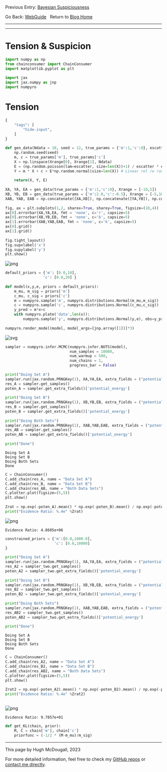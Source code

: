Previous Entry: [Bayesian Suspiciousness](.\..\02_suspiciousness\page.html)	&nbsp;	   
  
  
Go Back: [WebGuide](.\..\page.html)	&nbsp;	Return to [Blog Home](.\..\..\bloghome.html)  
  
---------------------------------------------------------------------------  
  
---------  
  
  
# Tension & Suspicion  
  
  
```python  
import numpy as np  
from chainconsumer import ChainConsumer  
import matplotlib.pyplot as plt  
  
import jax  
import jax.numpy as jnp  
import numpyro  
```  
  
# Tension  
  
  
  
```python  
{  
    "tags": [  
        "hide-input",  
    ]  
}  
  
def gen_data(Ndata = 10, seed = 12, true_params = {'m':1,'c':0}, escatter=1, ebar = 1, Xrange= {-10,10}):  
    np.random.seed(seed)  
    m, c = true_params['m'], true_params['c']  
    X = np.linspace(Xrange[0], Xrange[1], Ndata)   
    E = (np.random.poisson(lam=escatter, size=len(X))+1) / escatter * ebar + 0.01  
    Y = m * X + c + E*np.random.normal(size=len(X)) # Linear rel /w random noise based on 'E'    
    
    return(X, Y, E)   
  
XA, YA, EA = gen_data(true_params = {'m':1,'c':0}, Xrange = [-10,5])  
XB, YB, EB = gen_data(true_params = {'m':2.0,'c':-0.5}, Xrange = [-5,10])  
XAB, YAB, EAB = np.concatenate([XA,XB]), np.concatenate([YA,YB]), np.concatenate([EA,EB])  
  
fig, ax = plt.subplots(1,2, sharex=True, sharey=True, figsize=(10,4))  
ax[0].errorbar(XA,YA,EA, fmt = 'none', c='r', capsize=5)  
ax[0].errorbar(XB,YB,EB, fmt = 'none', c='b', capsize=5)  
ax[1].errorbar(XAB,YAB,EAB, fmt = 'none', c='k', capsize=5)  
ax[0].grid()  
ax[1].grid()  
  
fig.tight_layout()  
fig.supxlabel('x')  
fig.supylabel('y')  
plt.show()  
```  
  
  
      
![png](output_3_0.png)  
      
  
  
  
```python  
default_priors = {'m': [0.0,10],  
                 'c': [0.0,20] }  
  
def model(x,y,e, priors = default_priors):  
    m_mu, m_sig = priors['m']  
    c_mu, c_sig = priors['c']  
    m = numpyro.sample('m', numpyro.distributions.Normal(m_mu,m_sig))  
    c = numpyro.sample('c', numpyro.distributions.Normal(c_mu,c_sig))  
    y_pred = m*x+c  
    with numpyro.plate('data',len(x)):  
        numpyro.sample('y', numpyro.distributions.Normal(y,e), obs=y_pred)  
  
numpyro.render_model(model, model_args=[jnp.array([1])]*3)  
```  
  
  
  
  
      
![svg](output_4_0.svg)  
      
  
  
  
  
```python  
sampler = numpyro.infer.MCMC(numpyro.infer.NUTS(model),  
                             num_samples = 10000,  
                             num_warmup = 500,  
                             num_chains = 1,  
                             progress_bar = False)  
  
print("Doing Set A")  
sampler.run(jax.random.PRNGKey(1), XA,YA,EA, extra_fields = ("potential_energy",))  
res_A = sampler.get_samples()  
poten_A = sampler.get_extra_fields()['potential_energy']  
  
print("Doing Set B")  
sampler.run(jax.random.PRNGKey(1), XB,YB,EB, extra_fields = ("potential_energy",))  
res_B = sampler.get_samples()  
poten_B = sampler.get_extra_fields()['potential_energy']  
  
print("Doing Both Sets")  
sampler.run(jax.random.PRNGKey(1), XAB,YAB,EAB, extra_fields = ("potential_energy",))  
res_AB = sampler.get_samples()  
poten_AB = sampler.get_extra_fields()['potential_energy']  
  
print("Done")  
```  
  
    Doing Set A  
    Doing Set B  
    Doing Both Sets  
    Done  
  
  
  
```python  
C = ChainConsumer()  
C.add_chain(res_A, name = "Data Set A")  
C.add_chain(res_B, name = "Data Set B")  
C.add_chain(res_AB, name = "Both Data Sets")  
C.plotter.plot(figsize=(5,5))  
plt.show()  
  
Zrat = np.exp(-poten_A).mean() * np.exp(-poten_B).mean() / np.exp(-poten_AB).mean()  
print("Evidence Ratio: %.4e" %Zrat)  
```  
  
  
      
![png](output_6_0.png)  
      
  
  
    Evidence Ratio: 4.8605e+06  
  
  
  
```python  
constrained_priors = {'m':[0.0,1000.0],  
                      'c': [0.0,10000]   
}  
  
print("Doing Set A")  
sampler.run(jax.random.PRNGKey(1), XA,YA,EA, extra_fields = ("potential_energy",), priors=constrained_priors)  
res_A2 = sampler_two.get_samples()  
poten_A2 = sampler_two.get_extra_fields()['potential_energy']  
  
print("Doing Set B")  
sampler.run(jax.random.PRNGKey(1), XB,YB,EB, extra_fields = ("potential_energy",), priors=constrained_priors)  
res_B2 = sampler_two.get_samples()  
poten_B2 = sampler_two.get_extra_fields()['potential_energy']  
  
print("Doing Both Sets")  
sampler.run(jax.random.PRNGKey(1), XAB,YAB,EAB, extra_fields = ("potential_energy",), priors=constrained_priors)  
res_AB2 = sampler_two.get_samples()  
poten_AB2 = sampler_two.get_extra_fields()['potential_energy']  
  
print("Done")  
```  
  
    Doing Set A  
    Doing Set B  
    Doing Both Sets  
    Done  
  
  
  
```python  
C = ChainConsumer()  
C.add_chain(res_A2, name = "Data Set A")  
C.add_chain(res_B2, name = "Data Set B")  
C.add_chain(res_AB2, name = "Both Data Sets")  
C.plotter.plot(figsize=(5,5))  
plt.show()  
  
Zrat2 = np.exp(-poten_A2).mean() * np.exp(-poten_B2).mean() / np.exp(-poten_AB2).mean()  
print("Evidence Ratio: %.4e" %Zrat2)  
  
```  
  
  
      
![png](output_8_0.png)  
      
  
  
    Evidence Ratio: 9.7857e+01  
  
  
  
```python  
def get_KL(chain, prior):  
    M, C = chain['m'], chain['c']  
    priorfunc = (-1/2 * (M-m_mu)/m_sig)  
```  
  
  
---------  
  
This page by Hugh McDougall, 2023  
  
  
  
For more detailed information, feel free to check my [GitHub repos](https://github.com/HughMcDougall/) or [contact me directly](hughmcdougallemail@gmail.com).  
  
